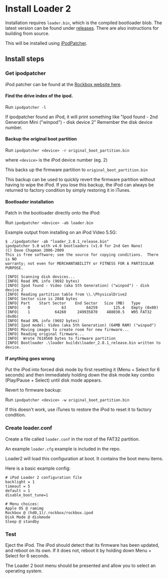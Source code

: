 # Install Loader 2

Installation requires `loader.bin`, which is the compiled bootloader blob. The latest version can be found under [releases](https://github.com/crozone/ipodloader2/releases). There are also instructions for building from source.

This will be installed using [iPodPatcher](https://www.rockbox.org/wiki/IpodPatcher).

## Install steps

### Get ipodpatcher

iPod patcher can be found at the [Rockbox website here](https://www.rockbox.org/wiki/IpodPatcher).

#### Find the drive index of the ipod.
Run `ipodpatcher -l`

If ipodpatcher found an iPod, it will print something like "Ipod found - 2nd Generation Mini ("winpod") - disk device 2"
Remember the disk device number.

#### Backup the original boot partition
Run `ipodpatcher <device> -r original_boot_partition.bin`

where `<device>` is the iPod device number (eg. 2)

This backs up the firmware partition to `original_boot_partition.bin`

This backup can be used to quickly revert the firmware partition without having to wipe the iPod. If you lose this backup, the iPod can always be returned to factory condition by simply restoring it in iTunes.

#### Bootloader installation

Patch in the bootloader directly onto the iPod:

Run `ipodpatcher <device> -ab loader.bin`

Example output from installing on an iPod Video 5.5G:

```
$ ./ipodpatcher -ab "loader_2.8.1_release.bin"
ipodpatcher 5.0 with v4.0 bootloaders (v1.0 for 2nd Gen Nano)
(C) Dave Chapman 2006-2009
This is free software; see the source for copying conditions.  There is NO
warranty; not even for MERCHANTABILITY or FITNESS FOR A PARTICULAR PURPOSE.

[INFO] Scanning disk devices...
[INFO] Read XML info (9692 bytes)
[INFO] Ipod found - Video (aka 5th Generation) ("winpod") - disk device 2
[INFO] Reading partition table from \\.\PhysicalDrive2
[INFO] Sector size is 2048 bytes
[INFO] Part    Start Sector    End Sector   Size (MB)   Type
[INFO]    0              63         64259       125.4   Empty (0x00)
[INFO]    1           64260     249935870    488030.5   W95 FAT32 (0x0b)
[INFO] Read XML info (9692 bytes)
[INFO] Ipod model: Video (aka 5th Generation) (64MB RAM) ("winpod")
[INFO] Moving images to create room for new firmware...
[INFO] Reading original firmware...
[INFO]  Wrote 7618560 bytes to firmware partition
[INFO] Bootloader .\loader builds\loader_2.8.1_release.bin written to device.
```

#### If anything goes wrong

Put the iPod into forced disk mode by first resetting it (Menu + Select for 6 seconds) and then immediately holding down the disk mode key combo (Play/Pause + Select) until disk mode appears.

Revert to firmware backup:

Run `ipodpatcher <device> -w original_boot_partition.bin`

If this doesn't work, use iTunes to restore the iPod to reset it to factory condition.

### Create loader.conf

Create a file called `loader.conf` in the root of the FAT32 partition.

An example `loader.cfg` example is included in the repo.

Loader2 will load this configuration at boot. It contains the boot menu items.

Here is a basic example config:

```
# iPod Loader 2 configuration file
backlight = 1
timeout = 5
default = 1
disable_boot_tune=1

# Menu choices:
Apple OS @ ramimg
Rockbox @ (hd0,1)/.rockbox/rockbox.ipod
Disk Mode @ diskmode
Sleep @ standby
```

### Test

Eject the iPod. The iPod should detect that its firmware has been updated, and reboot on its own. If it does not, reboot it by holding down Menu + Select for 6 seconds.

The Loader 2 boot menu should be presented and allow you to select an operating system.
